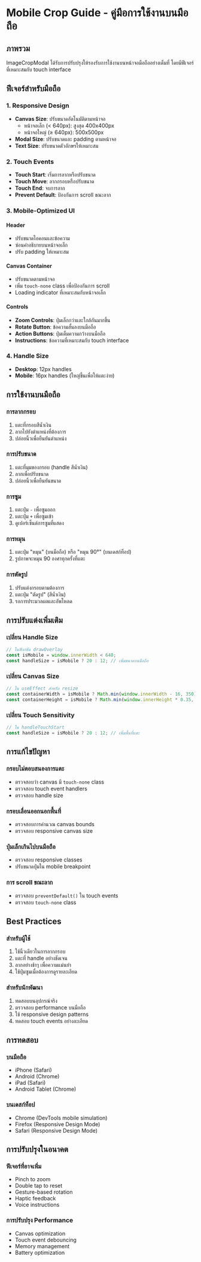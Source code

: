 # Mobile Crop Guide - คู่มือการใช้งานบนมือถือ

## ภาพรวม
ImageCropModal ได้รับการปรับปรุงให้รองรับการใช้งานบนหน้าจอมือถืออย่างเต็มที่ โดยมีฟีเจอร์ที่เหมาะสมกับ touch interface

## ฟีเจอร์สำหรับมือถือ

### 1. Responsive Design
- **Canvas Size**: ปรับขนาดอัตโนมัติตามหน้าจอ
  - หน้าจอเล็ก (< 640px): สูงสุด 400x400px
  - หน้าจอใหญ่ (≥ 640px): 500x500px
- **Modal Size**: ปรับขนาดและ padding ตามหน้าจอ
- **Text Size**: ปรับขนาดตัวอักษรให้เหมาะสม

### 2. Touch Events
- **Touch Start**: เริ่มการลากหรือปรับขนาด
- **Touch Move**: ลากกรอบหรือปรับขนาด
- **Touch End**: จบการลาก
- **Prevent Default**: ป้องกันการ scroll ขณะลาก

### 3. Mobile-Optimized UI

#### Header
- ปรับขนาดไอคอนและข้อความ
- ซ่อนคำอธิบายบนหน้าจอเล็ก
- ปรับ padding ให้เหมาะสม

#### Canvas Container
- ปรับขนาดตามหน้าจอ
- เพิ่ม `touch-none` class เพื่อป้องกันการ scroll
- Loading indicator ที่เหมาะสมกับหน้าจอเล็ก

#### Controls
- **Zoom Controls**: ปุ่มเล็กกว่าและใกล้กันมากขึ้น
- **Rotate Button**: ข้อความสั้นลงบนมือถือ
- **Action Buttons**: ปุ่มเต็มความกว้างบนมือถือ
- **Instructions**: ข้อความที่เหมาะสมกับ touch interface

### 4. Handle Size
- **Desktop**: 12px handles
- **Mobile**: 16px handles (ใหญ่ขึ้นเพื่อให้แตะง่าย)

## การใช้งานบนมือถือ

### การลากกรอบ
1. แตะที่กรอบสีน้ำเงิน
2. ลากไปยังตำแหน่งที่ต้องการ
3. ปล่อยนิ้วเพื่อยืนยันตำแหน่ง

### การปรับขนาด
1. แตะที่มุมของกรอบ (handle สีน้ำเงิน)
2. ลากเพื่อปรับขนาด
3. ปล่อยนิ้วเพื่อยืนยันขนาด

### การซูม
1. แตะปุ่ม `-` เพื่อซูมออก
2. แตะปุ่ม `+` เพื่อซูมเข้า
3. ดูเปอร์เซ็นต์การซูมที่แสดง

### การหมุน
1. แตะปุ่ม "หมุน" (บนมือถือ) หรือ "หมุน 90°" (บนเดสก์ท็อป)
2. รูปภาพจะหมุน 90 องศาทุกครั้งที่แตะ

### การตัดรูป
1. ปรับแต่งกรอบตามต้องการ
2. แตะปุ่ม "ตัดรูป" (สีน้ำเงิน)
3. รอการประมวลผลและอัพโหลด

## การปรับแต่งเพิ่มเติม

### เปลี่ยน Handle Size
```javascript
// ในฟังก์ชัน drawOverlay
const isMobile = window.innerWidth < 640;
const handleSize = isMobile ? 20 : 12; // เพิ่มขนาดบนมือถือ
```

### เปลี่ยน Canvas Size
```javascript
// ใน useEffect สำหรับ resize
const containerWidth = isMobile ? Math.min(window.innerWidth - 16, 350) : 500;
const containerHeight = isMobile ? Math.min(window.innerHeight * 0.35, 350) : 500;
```

### เปลี่ยน Touch Sensitivity
```javascript
// ใน handleTouchStart
const handleSize = isMobile ? 20 : 12; // เพิ่มพื้นที่แตะ
```

## การแก้ไขปัญหา

### กรอบไม่ตอบสนองการแตะ
- ตรวจสอบว่า canvas มี `touch-none` class
- ตรวจสอบ touch event handlers
- ตรวจสอบ handle size

### กรอบเลื่อนออกนอกพื้นที่
- ตรวจสอบการคำนวณ canvas bounds
- ตรวจสอบ responsive canvas size

### ปุ่มเล็กเกินไปบนมือถือ
- ตรวจสอบ responsive classes
- ปรับขนาดปุ่มใน mobile breakpoint

### การ scroll ขณะลาก
- ตรวจสอบ `preventDefault()` ใน touch events
- ตรวจสอบ `touch-none` class

## Best Practices

### สำหรับผู้ใช้
1. ใช้นิ้วเดียวในการลากกรอบ
2. แตะที่ handle อย่างชัดเจน
3. ลากอย่างช้าๆ เพื่อความแม่นยำ
4. ใช้ปุ่มซูมเมื่อต้องการดูรายละเอียด

### สำหรับนักพัฒนา
1. ทดสอบบนอุปกรณ์จริง
2. ตรวจสอบ performance บนมือถือ
3. ใช้ responsive design patterns
4. ทดสอบ touch events อย่างละเอียด

## การทดสอบ

### บนมือถือ
- iPhone (Safari)
- Android (Chrome)
- iPad (Safari)
- Android Tablet (Chrome)

### บนเดสก์ท็อป
- Chrome (DevTools mobile simulation)
- Firefox (Responsive Design Mode)
- Safari (Responsive Design Mode)

## การปรับปรุงในอนาคต

### ฟีเจอร์ที่อาจเพิ่ม
- Pinch to zoom
- Double tap to reset
- Gesture-based rotation
- Haptic feedback
- Voice instructions

### การปรับปรุง Performance
- Canvas optimization
- Touch event debouncing
- Memory management
- Battery optimization
